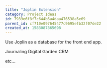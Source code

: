 ```yaml
---
title: "Joplin Extension"
category: Project Ideas
id: 7939e6f8f7c644b6a4daa476538a5e69
parent_id: cf710e097645477c9695efb32f07de22
created_at: 1583087865698
---
```


Use Joplin as a database for the front end app.

Journaling
Digital Garden
CRM

etc...
                